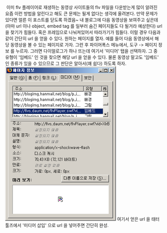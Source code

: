  이미 flv 플레이어로 재생하는 동영상 사이트들의 flv 파일을 다운받는게 많이 알려진 요즘 이런 방법을 알린다고 해도 큰 문제는 될게 없다는 생각에 올려본다. 만약 문제가 있다면 얼른 이 포스트를 닫도록 하겠음~
내 블로그에 다음 동영상을 보여주고 싶은데(아마 url 이나 object, embed tag 를 일부러 숨긴 페이지들도 다 될거라 예상한다) url 을 찾기가 힘들다. 혹은 프레임으로 나눠져있어서 따라가기가 힘들다. 이럴 경우 다음과 같이 간단히 url 을 얻을 수 있다.
원하는 페이지를 열자. 예를 들어 다음 동영상에서 해당 동영상을 볼 수 있는 페이지로 가자. 그런 후 파이어폭스 메뉴에서, 도구 -&gt; 페이지 정보 를 누르자. 그러면 다이얼로그가 하나 뜨는데 여기서 '미디어' 탭을 선택하자.
그 중 유형이 '임베드' 인 것을 찾으면 해당 url 을 얻을 수 있다. 물론 동영상 말고도 '임베드' 인 종류가 있을 수 있으므로 그 판단은 알아서(꽤 쉽다) 하도록 하자.
<img src="flvURL.png" width="355" height="495" />
여기서 얻은 url 을 태터툴즈에서 '미디어 삽입' 으로 url 을 넣어주면 간단히 완성.

